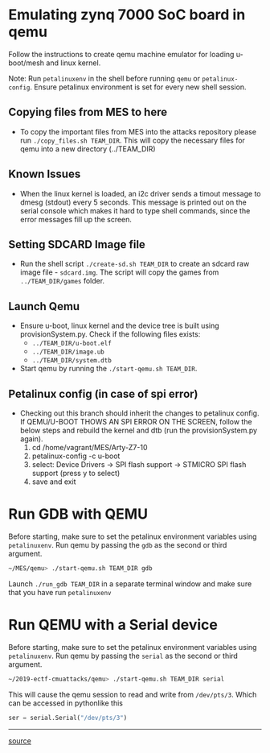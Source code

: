 # Emulating zynq 7000 SoC board in qemu
Follow the instructions to create qemu machine emulator for loading u-boot/mesh and linux kernel.

Note: Run `petalinuxenv` in the shell before running `qemu` or `petalinux-config`. Ensure petalinux environment is set for every new shell session.

## Copying files from MES to here
  * To copy the important files from MES into the attacks repository please run `./copy_files.sh TEAM_DIR`. This will copy the necessary files for qemu into a new directory (../TEAM_DIR)

## Known Issues
  * When the linux kernel is loaded, an i2c driver sends a timout message to dmesg (stdout) every 5 seconds. This message is printed out on the serial console which makes it hard to type shell commands, since the error messages fill up the screen. 

## Setting SDCARD Image file
  * Run the shell script `./create-sd.sh TEAM_DIR` to create an sdcard raw image file - `sdcard.img`. The script will copy the games from `../TEAM_DIR/games` folder. 

## Launch Qemu
  * Ensure u-boot, linux kernel and the device tree is built using provisionSystem.py. Check if the following files exists:
    * `../TEAM_DIR/u-boot.elf`
    * `../TEAM_DIR/image.ub`
    * `../TEAM_DIR/system.dtb`
  * Start qemu by running the `./start-qemu.sh TEAM_DIR`. 

## Petalinux config (in case of spi error)
  * Checking out this branch should inherit the changes to petalinux config. If QEMU/U-BOOT THOWS AN SPI ERROR ON THE SCREEN, follow the below steps and rebuild the kernel and dtb (run the provisionSystem.py again).
    1. cd /home/vagrant/MES/Arty-Z7-10
    2. petalinux-config -c u-boot
    3. select: Device Drivers -> SPI flash support -> STMICRO SPI flash support (press y to select) 
    4. save and exit

# Run GDB with QEMU 
Before starting, make sure to set the petalinux environment variables using `petalinuxenv`. Run qemu by passing the `gdb` as the second or third argument. 

```bash
~/MES/qemu> ./start-qemu.sh TEAM_DIR gdb
```
Launch `./run_gdb TEAM_DIR` in a separate terminal window and make sure that you have run `petalinuxenv`

# Run QEMU with a Serial device
Before starting, make sure to set the petalinux environment variables using `petalinuxenv`. Run qemu by passing the `serial` as the second or third argument. 

```bash
~/2019-ectf-cmuattacks/qemu> ./start-qemu.sh TEAM_DIR serial
```
This will cause the qemu session to read and write from `/dev/pts/3`. Which can be accessed in pythonlike this

```python
ser = serial.Serial("/dev/pts/3")
```

*** 

[source](https://draskodraskovic.wordpress.com/2012/05/27/debugging-u-boot-in-qemu-2/)

